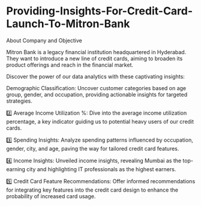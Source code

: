 # Providing-Insights-For-Credit-Card-Launch-To-Mitron-Bank
About Company and Objective

Mitron Bank is a legacy financial institution headquartered in Hyderabad. They want to introduce a new line of credit cards, aiming to broaden its product offerings and reach in the financial market. 

Discover the power of our data analytics with these captivating insights:

Demographic Classification: Uncover customer categories based on age group, gender, and occupation, providing actionable insights for targeted strategies.

2️⃣ Average Income Utilization %: Dive into the average income utilization percentage, a key indicator guiding us to potential heavy users of our credit cards.

3️⃣ Spending Insights: Analyze spending patterns influenced by occupation, gender, city, and age, paving the way for tailored credit card features.

4️⃣ Income Insights: Unveiled income insights, revealing Mumbai as the top-earning city and highlighting IT professionals as the highest earners.

5️⃣ Credit Card Feature Recommendations: Offer informed recommendations for integrating key features into the credit card design to enhance the probability of increased card usage.
